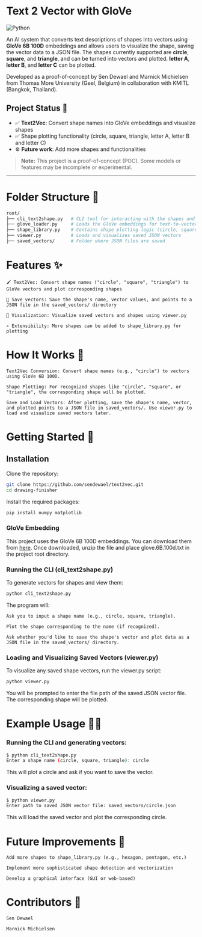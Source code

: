 # Text 2 Vector with GloVe

![Python](https://img.shields.io/badge/python-3670A0?logo=python&logoColor=ffdd54)

An AI system that converts text descriptions of shapes into vectors using **GloVe 6B 100D** embeddings and allows users to visualize the shape, saving the vector data to a JSON file. The shapes currently supported are **circle**, **square**, and **triangle**, and can be turned into vectors and plotted. **letter A**, **letter B**, and **letter C** can be plotted.

Developed as a proof-of-concept by Sen Dewael and Marnick Michielsen from Thomas More University (Geel, Belgium) in collaboration with KMITL (Bangkok, Thailand).

## Project Status 🚧

- ✅ **Text2Vec**: Convert shape names into GloVe embeddings and visualize shapes
- ✅ Shape plotting functionality (circle, square, triangle, letter A, letter B and letter C)
- ⚙️ **Future work**: Add more shapes and functionalities

> **Note:** This project is a proof-of-concept (POC). Some models or features may be incomplete or experimental.

---

# Folder Structure 📂

```bash
root/
├── cli_text2shape.py   # CLI tool for interacting with the shapes and vectors
├── glove_loader.py     # Loads the GloVe embeddings for text-to-vector conversion
├── shape_library.py    # Contains shape plotting logic (circle, square, triangle)
├── viewer.py           # Loads and visualizes saved JSON vectors
├── saved_vectors/      # Folder where JSON files are saved
```

# Features ✨

    🖌️ Text2Vec: Convert shape names ("circle", "square", "triangle") to GloVe vectors and plot corresponding shapes

    💾 Save vectors: Save the shape's name, vector values, and points to a JSON file in the saved_vectors/ directory

    🔄 Visualization: Visualize saved vectors and shapes using viewer.py

    ✍️ Extensibility: More shapes can be added to shape_library.py for plotting

# How It Works 🧠

    Text2Vec Conversion: Convert shape names (e.g., "circle") to vectors using GloVe 6B 100D.

    Shape Plotting: For recognized shapes like "circle", "square", or "triangle", the corresponding shape will be plotted.

    Save and Load Vectors: After plotting, save the shape's name, vector, and plotted points to a JSON file in saved_vectors/. Use viewer.py to load and visualize saved vectors later.

# Getting Started 🚀
## Installation

Clone the repository:
```bash
git clone https://github.com/sendewael/text2vec.git
cd drawing-finisher
```

Install the required packages:
```bash
pip install numpy matplotlib
```
### GloVe Embedding

This project uses the GloVe 6B 100D embeddings. You can download them from [here](https://nlp.stanford.edu/projects/glove/).
Once downloaded, unzip the file and place glove.6B.100d.txt in the project root directory.

### Running the CLI (cli_text2shape.py)

To generate vectors for shapes and view them:
```bash
python cli_text2shape.py
```
The program will:

    Ask you to input a shape name (e.g., circle, square, triangle).

    Plot the shape corresponding to the name (if recognized).

    Ask whether you'd like to save the shape's vector and plot data as a JSON file in the saved_vectors/ directory.

### Loading and Visualizing Saved Vectors (viewer.py)

To visualize any saved shape vectors, run the viewer.py script:
```bash
python viewer.py
```
You will be prompted to enter the file path of the saved JSON vector file. The corresponding shape will be plotted.
# Example Usage 🧑‍💻
### Running the CLI and generating vectors:
```bash
$ python cli_text2shape.py
Enter a shape name (circle, square, triangle): circle
```
This will plot a circle and ask if you want to save the vector.
### Visualizing a saved vector:
```bash
$ python viewer.py
Enter path to saved JSON vector file: saved_vectors/circle.json
```
This will load the saved vector and plot the corresponding circle.
# Future Improvements 🔮

    Add more shapes to shape_library.py (e.g., hexagon, pentagon, etc.)

    Implement more sophisticated shape detection and vectorization

    Develop a graphical interface (GUI or web-based)

# Contributors 👥

    Sen Dewael

    Marnick Michielsen
